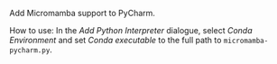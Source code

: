 Add Micromamba support to PyCharm.

How to use: In the *Add Python Interpreter* dialogue, select *Conda Environment* and set *Conda executable* to the full path to `micromamba-pycharm.py`.
